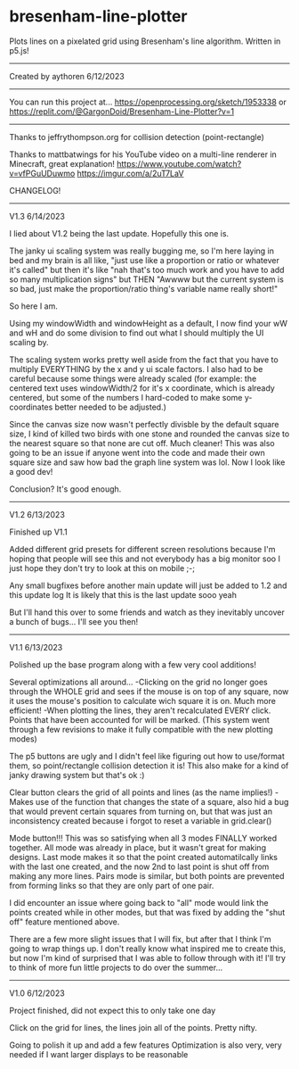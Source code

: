 # bresenham-line-plotter
Plots lines on a pixelated grid using Bresenham's line algorithm. Written in p5.js!

------

Created by aythoren 6/12/2023

-----

You can run this project at...
https://openprocessing.org/sketch/1953338
or
https://replit.com/@GargonDoid/Bresenham-Line-Plotter?v=1

-----

Thanks to jeffrythompson.org for collision detection (point-rectangle)

Thanks to mattbatwings for his YouTube video on a multi-line renderer in Minecraft, great explanation!
https://www.youtube.com/watch?v=vfPGuUDuwmo
https://imgur.com/a/2uT7LaV



CHANGELOG!

-----

V1.3
6/14/2023

I lied about V1.2 being the last update. Hopefully this one is.

The janky ui scaling system was really bugging me, so I'm here laying in bed and my brain is all like, 
"just use like a proportion or ratio or whatever it's called" but then it's like
"nah that's too much work and you have to add so many multiplication signs" but THEN
"Awwww but the current system is so bad, just make the proportion/ratio thing's variable name really short!"

So here I am.

Using my windowWidth and windowHeight as a default, I now find your wW and wH and do some division to find out
what I should multiply the UI scaling by.

The scaling system works pretty well aside from the fact that you have to multiply EVERYTHING by the x and y ui
scale factors. I also had to be careful because some things were already scaled (for example: the centered text
uses windowWidth/2 for it's x coordinate, which is already centered, but some of the numbers I hard-coded to
make some y-coordinates better needed to be adjusted.)

Since the canvas size now wasn't perfectly divisble by the default square size, I kind of killed two birds with 
one stone and rounded the canvas size to the nearest square so that none are cut off. Much cleaner! This was 
also going to be an issue if anyone went into the code and made their own square size and saw how bad the graph
line system was lol. Now I look like a good dev!

Conclusion?
It's good enough.

-----

V1.2
6/13/2023

Finished up V1.1

Added different grid presets for different screen resolutions because I'm hoping that people will see this
and not everybody has a big monitor soo
I just hope they don't try to look at this on mobile ;-;

Any small bugfixes before another main update will just be added to 1.2 and this update log
It is likely that this is the last update sooo yeah

But I'll hand this over to some friends and watch as they inevitably uncover a bunch of bugs...
I'll see you then!

-----

V1.1
6/13/2023

Polished up the base program along with a few very cool additions!

Several optimizations all around...
-Clicking on the grid no longer goes through the WHOLE grid and sees if the mouse is on top of any square, 
now it uses the mouse's position to calculate wich square it is on. Much more efficient!
-When plotting the lines, they aren't recalculated EVERY click. Points that have been accounted for will be marked. (This
system went through a few revisions to make it fully compatible with the new plotting modes)

The p5 buttons are ugly and I didn't feel like figuring out how to use/format them, so point/rectangle
collision detection it is! This also make for a kind of janky drawing system but that's ok :)

Clear button clears the grid of all points and lines (as the name implies!)
-Makes use of the function that changes the state of a square, also hid a bug that would prevent certain squares from
turning on, but that was just an inconsistency created because i forgot to reset a variable in grid.clear()

Mode button!!! This was so satisfying when all 3 modes FINALLY worked together. All mode was already in place, but it wasn't
great for making designs. Last mode makes it so that the point created automatilcally links with the last one created, and the now
2nd to last point is shut off from making any more lines. Pairs mode is similar, but both points are prevented from forming links
so that they are only part of one pair.

I did encounter an issue where going back to "all" mode would link the points created while in other modes, but that was fixed by
adding the "shut off" feature mentioned above.

There are a few more slight issues that I will fix, but after that I think I'm going to wrap things up.
I don't really know what inspired me to create this, but now I'm kind of surprised that I was able to follow through with it!
I'll try to think of more fun little projects to do over the summer...

-----

V1.0
6/12/2023

Project finished, did not expect this to only take one day

Click on the grid for lines, the lines join all of the points. Pretty nifty.

Going to polish it up and add a few features
Optimization is also very, very needed if I want larger displays to be reasonable

